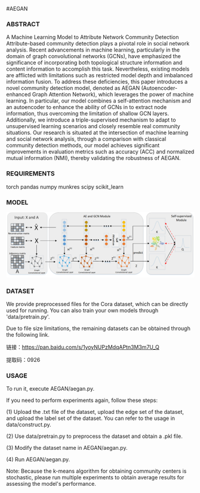 #AEGAN

### ABSTRACT
A Machine Learning Model to Attribute Network Community Detection
Attribute-based community detection plays a pivotal role in social 
network analysis. Recent advancements in machine learning, 
particularly in the domain of graph convolutional networks (GCNs), 
have emphasized the significance of incorporating both topological 
structure information and content information to accomplish this 
task. Nevertheless, existing models are afflicted with limitations such as restricted model depth and imbalanced information fusion. To address these deficiencies, this paper introduces a novel community detection model, denoted as AEGAN (Autoencoder-enhanced Graph Attention Network), 
which leverages the power of machine learning. 
In particular, our model combines a self-attention mechanism 
and an autoencoder to enhance the ability of GCNs in to extract 
node information, thus overcoming the limitation of shallow GCN 
layers. Additionally, we introduce a triple-supervised mechanism 
to adapt to unsupervised learning scenarios and closely resemble 
real community situations. Our research is situated at the 
intersection of machine learning and social network analysis, 
through a comparison with classical community detection methods, 
our model achieves significant improvements in evaluation metrics 
such as accuracy (ACC) and normalized mutual information (NMI), 
thereby validating the robustness of AEGAN.

### REQUIREMENTS

torch
pandas
numpy
munkres
scipy
scikit_learn

### MODEL
<div style="text-align:center"><img src ="model.png" ,width=720/></div>

### DATASET
We provide preprocessed files for the Cora dataset, which can be directly used for running. You can also train your own models through 'data/pretrain.py'.

Due to file size limitations, the remaining datasets can be obtained through the following link.

链接：https://pan.baidu.com/s/1yoyNUPzMdqAPtn3M3m7U_Q 

提取码：0926
### USAGE
To run it, execute AEGAN/aegan.py. 

If you need to perform experiments again, follow these steps: 

(1) Upload the .txt file of the dataset, upload the edge set 
of the dataset, and upload the label set of the dataset. 
You can refer to the usage in data/construct.py. 

(2) Use data/pretrain.py to preprocess the dataset and obtain 
a .pkl file. 

(3) Modify the dataset name in AEGAN/aegan.py. 

(4) Run AEGAN/aegan.py.


Note: Because the k-means algorithm for obtaining community centers is stochastic, please run multiple experiments to obtain average results for assessing the model's performance.
